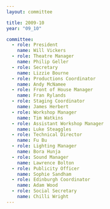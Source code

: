 ```yaml
---
layout: committee

title: 2009-10
year: "09_10"

committee:
  - role: President
    name: Will Vickers
  - role: Theatre Manager
    name: Philip Geller
  - role: Secretary
    name: Lizzie Bourne
  - role: Productions Coordinator
    name: Andy McNamee
  - role: Front of House Manager
    name: Fran Rylands
  - role: Staging Coordinator
    name: James Herbert
  - role: Workshop Manager
    name: Tim Watkins
  - role: Assistant Workshop Manager
    name: Luke Steaggles
  - role: Technical Director
    name: Fu Bu
  - role: Lighting Manager
    name: Bora Hunja
  - role: Sound Manager
    name: Lawrence Bolton
  - role: Publicity Officer
    name: Sophie Sandham
  - role: Edinburgh Coordinator
    name: Adam Wood
  - role: Social Secretary
    name: Chilli Wright
---
```

